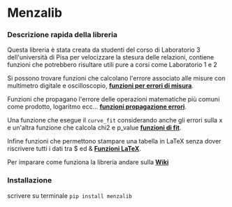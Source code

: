 # Menzalib

### Descrizione rapida della libreria
Questa libreria è stata creata da studenti del corso di Laboratorio 3 dell'università di Pisa per velocizzare la stesura delle relazioni, contiene funzioni che potrebbero risultare utili pure a corsi come Laboratorio 1 e 2  

Si possono trovare funzioni che calcolano l'errore associato alle misure con multimetro digitale e oscilloscopio, [**funzioni per errori di misura**](https://github.com/LetteraUnica/menzalib/wiki/Errori-di-Misura). 

Funzioni che propagano l'errore delle operazioni matematiche più comuni come prodotto, logaritmo ecc... [**funzioni propagazione errori**](https://github.com/LetteraUnica/menzalib/wiki/Propagazione-errori).  

Una funzione che esegue il `curve_fit` considerando anche gli errori sulla x e un'altra funzione che calcola chi2 e p\_value [**funzioni di fit**](https://github.com/LetteraUnica/menzalib/wiki/Funzioni-di-fit).  

Infine funzioni che permettono stampare una tabella in LaTeX senza dover riscrivere tutti i dati tra $ ed & [**Funzioni LaTeX**](https://github.com/LetteraUnica/menzalib/wiki/Funzioni-per-latex).

Per imparare come funziona la libreria andare sulla [**Wiki**](https://github.com/LetteraUnica/menzalib/wiki)

### Installazione
scrivere su terminale `pip install menzalib`
